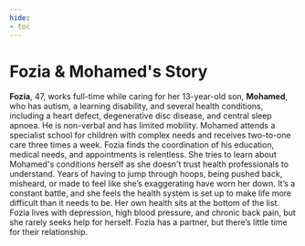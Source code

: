 ```yaml
--- 
hide: 
- toc
--- 
```


# Fozia & Mohamed's Story

**Fozia**, 47, works full-time while caring for her 13-year-old son, **Mohamed**, who has autism, a learning disability, and several health conditions, including a heart defect, degenerative disc disease, and central sleep apnoea. He is non-verbal and has limited mobility.  Mohamed attends a specialist school for children with complex needs and receives two-to-one care three times a week. Fozia finds the coordination of his education, medical needs, and appointments is relentless. She tries to learn about Mohamed's conditions herself as she doesn't trust health professionals to understand. Years of having to jump through hoops, being pushed back, misheard, or made to feel like she’s exaggerating have worn her down. It’s a constant battle, and she feels the health system is set up to make life more difficult than it needs to be. Her own health sits at the bottom of the list. Fozia lives with depression, high blood pressure, and chronic back pain, but she rarely seeks help for herself. Fozia has a partner, but there’s little time for their relationship.



